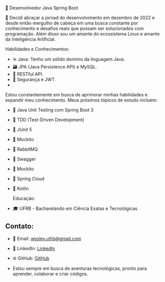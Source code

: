 🚀 Desenvolvedor Java Spring Boot 

🚀 Decidi abraçar a jornad do desenvolvimento em dezembro de 2022 e desde então mergulho de cabeça em uma busca constante por conhecimento e desafios reais que possam ser solucionados com programação. Além disso sou um amante do ecossistema Linux e amante da Inteligência Artificial.

  Habilidades e Conhecimentos:

- ☕ Java: Tenho um sólido domínio da linguagem Java.
- 🗃️ JPA (Java Persistence API) e MySQL.
- 🚀 RESTful API.
- 🔐 Segurança e JWT.
- 
Estou constantemente em busca de aprimorar minhas habilidades e expandir meu conhecimento. Meus próximos tópicos de estudo incluem:

- 🧪 Java Unit Testing com Spring Boot 3
- 🧪 TDD (Test-Driven Development)
- 🧪 JUnit 5
- 🧪 Mockito
- 🧪 RabbitMQ
- 🧪 Swagger
- 🧪 Mockito
- 🧪 Spring Cloud
- 🧪 Kotlin

  Educação:

- 🎓 UFRB - Bacharelando em Ciência Exatas e Tecnológicas

## Contato:

- 📧 Email: wesley.ufrb@gmail.com  
- 💼 LinkedIn: [LinkedIn](https://www.linkedin.com/in/wesley-valeriano-48426a11b/)
- 🌐 GitHub: [GitHub](https://www.github.com/wesleyvaler)

- Estou sempre em busca de aventuras tecnológicas, pronto para aprender, colaborar e criar códigos.

